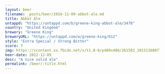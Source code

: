 ```yaml
---
layout: beer
filename: _posts/beer/2016-11-09-abbot-ale.md
title: Abbot Ale
untappd: "https://untappd.com/b/greene-king-abbot-ale/3478"
country: "United Kingdom"
brewery: "Greene King"
breweryURL: "https://untappd.com/w/greene-king/612"
style: "Extra Special / Strong Bitter"
score: 7
img: https://scontent.xx.fbcdn.net/v/t1.0-0/p480x480/261583_10151368077943745_1842191344_n.jpg?oh=ce18ab4df5028cd8b0d731a159bff1a4&oe=590DB61D
beer-date: 2012-12-09
desc: "A nice solid ale"
permalink: /beer/:title.html
---
```


